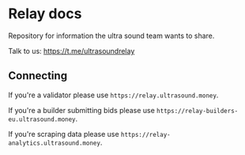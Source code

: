 # Relay docs

Repository for information the ultra sound team wants to share.

Talk to us: https://t.me/ultrasoundrelay

## Connecting

If you're a validator please use `https://relay.ultrasound.money`.

If you're a builder submitting bids please use `https://relay-builders-eu.ultrasound.money`.

If you're scraping data please use `https://relay-analytics.ultrasound.money`.
